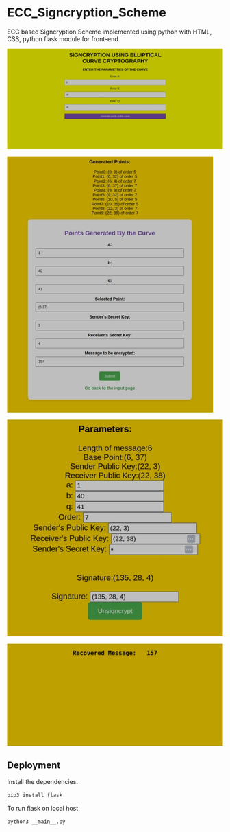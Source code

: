 # ECC_Signcryption_Scheme

ECC based Signcryption Scheme implemented using python with HTML, CSS, python flask module for front-end

![Home Page](https://github.com/mukesher4/ECC-Signcryption-Scheme/blob/main/Example/home_screen.jpeg?raw=True)

![Sender End](https://github.com/mukesher4/ECC-Signcryption-Scheme/blob/main/Example/2.jpeg?raw=True)

![Receiver End](https://github.com/mukesher4/ECC-Signcryption-Scheme/blob/main/Example/3.jpeg?raw=True)

![Result Page](https://github.com/mukesher4/ECC-Signcryption-Scheme/blob/main/Example/fin.jpeg?raw=True)

## Deployment
Install the dependencies.

```sh
pip3 install flask
```

To run flask on local host

```sh
python3 __main__.py
```
